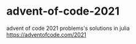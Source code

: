 # advent-of-code-2021
advent of code 2021 problems's solutions in julia https://adventofcode.com/2021
